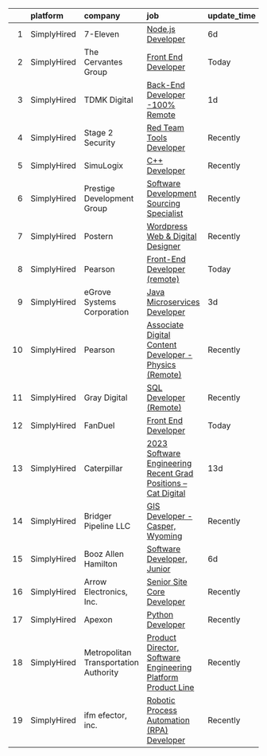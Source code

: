 

|    | platform    | company                               | job                                                                                                                                                                         | update_time   | location                  |
|---:|:------------|:--------------------------------------|:----------------------------------------------------------------------------------------------------------------------------------------------------------------------------|:--------------|:--------------------------|
|  1 | SimplyHired | 7-Eleven                              | [Node.js Developer](https://www.simplyhired.com/job/YTpEmR9q4S-IbCg3kvXnIu8exW9Ka2xukKzqu8n8UHFLLJV1oEGaRw?q=digital+developer)                                             | 6d            | Irving, TX                |
|  2 | SimplyHired | The Cervantes Group                   | [Front End Developer](https://www.simplyhired.com/job/3A5dsKHu5reQhi3eSZVCRzw7gIlk11Q40U4bqo0tr3DS7mdBQD5lIQ?q=digital+developer)                                           | Today         | Puerto Rico               |
|  3 | SimplyHired | TDMK Digital                          | [Back-End Developer -100% Remote](https://www.simplyhired.com/job/3wusB5EYqOECbTJ8vVn_LPyPhvSMx2JlR4pOrj7Rqcg8Ix-I7DTKAA?q=digital+developer)                               | 1d            | Washington, DC            |
|  4 | SimplyHired | Stage 2 Security                      | [Red Team Tools Developer](https://www.simplyhired.com/job/0cBLkz2lg_UgXyaJs2RO52qUyLdUCO04c8-k7MMjjvPzfpxFhgXb0Q?q=digital+developer)                                      | Recently      | Washington, DC            |
|  5 | SimplyHired | SimuLogix                             | [C++ Developer](https://www.simplyhired.com/job/eAFwam44brQZ3ONpWO_jWNaZ3ZZwo98UWj3NyxlZOermn2_ZaQkh5g?q=digital+developer)                                                 | Recently      | Chandler, AZ              |
|  6 | SimplyHired | Prestige Development Group            | [Software Development Sourcing Specialist](https://www.simplyhired.com/job/t8-E4QZekVuiMzCx0Q7TV5Fguu-MJWJdwkt1vnULUfXnw3y6xMEKjQ?q=digital+developer)                      | Recently      | Sacramento, CA            |
|  7 | SimplyHired | Postern                               | [Wordpress Web & Digital Designer](https://www.simplyhired.com/job/C4i9dadhnZilRF-0Zp1XXTQmwq8qg3LZ46NqNrwlrPj87Q48DKHnQg?q=digital+developer)                              | Recently      | Frederick, MD             |
|  8 | SimplyHired | Pearson                               | [Front-End Developer (remote)](https://www.simplyhired.com/job/VvPQFcgNutXqgVEKurhlkEetMWNKVVB-g7zDTrRp1mvJiUj5Vz_cHw?q=digital+developer)                                  | Today         | United States +1 location |
|  9 | SimplyHired | eGrove Systems Corporation            | [Java Microservices Developer](https://www.simplyhired.com/job/jE01LKH1bKcf7FHbMF1DZnWRX3FoY855x8teJQZBF7JFIttQ55VIRQ?q=digital+developer)                                  | 3d            | South San Francisco, CA   |
| 10 | SimplyHired | Pearson                               | [Associate Digital Content Developer - Physics (Remote)](https://www.simplyhired.com/job/YXYJ4UHnGaBfBZa8MKPtYfQnhhnSPnBuMA6J2VEd5jAvnJIv0vgjew?q=digital+developer)        | Recently      | Phoenix, AZ +51 locations |
| 11 | SimplyHired | Gray Digital                          | [SQL Developer (Remote)](https://www.simplyhired.com/job/GZdO93X_bl9P37n90x-7oftSTmt4ksgBz3VwSWF7sVpMpqR9s_7akQ?q=digital+developer)                                        | Recently      | New York, NY              |
| 12 | SimplyHired | FanDuel                               | [Front End Developer](https://www.simplyhired.com/job/FyfzLiIEzW1982bLhuDBOw-3gKwCsljRHXApOrXrEMocs-EkmWNPtA?q=digital+developer)                                           | Today         | New York, NY              |
| 13 | SimplyHired | Caterpillar                           | [2023 Software Engineering Recent Grad Positions – Cat Digital](https://www.simplyhired.com/job/pl0VIKXg-quyb8H01VGVLM0hvb-d3wWCR8x8Cw8Qumlcp3Knq2eorA?q=digital+developer) | 13d           | Chicago, IL               |
| 14 | SimplyHired | Bridger Pipeline LLC                  | [GIS Developer - Casper, Wyoming](https://www.simplyhired.com/job/sRSOYzagAkbGulOv1G9EZEF68hJpoTHT15E6IObC7ohSSPTmJHbi2Q?q=digital+developer)                               | Recently      | Casper, WY                |
| 15 | SimplyHired | Booz Allen Hamilton                   | [Software Developer, Junior](https://www.simplyhired.com/job/5vH6QDcYHjS3Y4d-jyh7hV79itxC34cven-CLkHZb488w5FOVRA0Gg?q=digital+developer)                                    | 6d            | Charleston, SC            |
| 16 | SimplyHired | Arrow Electronics, Inc.               | [Senior Site Core Developer](https://www.simplyhired.com/job/k-8zvVsT_jRjLaAWNgNPenidDHL7xuBhGMoSNUEMzwGyIWdP_kQL3A?q=digital+developer)                                    | Recently      | Tempe, AZ                 |
| 17 | SimplyHired | Apexon                                | [Python Developer](https://www.simplyhired.com/job/x9yL7myRMeIVWD2-jXvCut-BVNg5i-Yhza27aVsWlEsHe3fWDTRhaA?q=digital+developer)                                              | Recently      | Remote                    |
| 18 | SimplyHired | Metropolitan Transportation Authority | [Product Director, Software Engineering Platform Product Line](https://www.simplyhired.com/job/fofPDfsCrLfmL4LnVQqrWYEPsKpDbW0vYIskpsPYlaHt-fSIy6SSbw?q=digital+developer)  | Recently      | Manhattan, NY             |
| 19 | SimplyHired | ifm efector, inc.                     | [Robotic Process Automation (RPA) Developer](https://www.simplyhired.com/job/il4Z7UIBdJrZ0yJq4bKvqErfrrtOg5NbBx4FioTIIcQ8YaMS7KH5mw?q=digital+developer)                    | Recently      | Malvern, PA               |